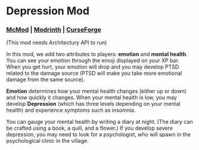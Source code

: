 # Depression Mod
### [McMod](https://www.mcmod.cn/class/15427.html) | [Modrinth](https://modrinth.com/mod/depression) | [CurseForge](https://www.curseforge.com/minecraft/mc-mods/depression)

(This mod needs Architectury API to run)

In this mod, we add two attributes to players: **emotion** and **mental health**. You can see your emotion through the emoji displayed on your XP bar. When you get hurt, your emotion will drop and you may develop PTSD related to the damage source (PTSD will make you take more emotional damage from the same source).

**Emotion** determines how your mental health changes (either up or down) and how quickly it changes. When your mental health is low, you may develop **Depression** (which has three levels depending on your mental health) and experience symptoms such as insomnia. 

You can gauge your mental health by writing a diary at night. (The diary can be crafted using a book, a quill, and a flower.) If you develop severe depression, you may need to look for a psychologist, who will spawn in the psychological clinic in the village.
